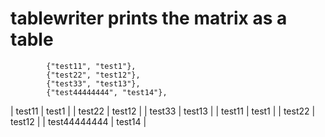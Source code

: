 # tablewriter prints the matrix as a table

```
		{"test11", "test1"},
		{"test22", "test12"},
		{"test33", "test13"},
		{"test44444444", "test14"},
```

| test11       | test1  |
| test22       | test12 |
| test33       | test13 |
| test11       | test1  |
| test22       | test12 |
| test44444444 | test14 |
